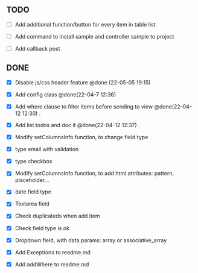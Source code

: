 
## TODO
- [ ] Add additional function/button for every item in table list
- [ ] Add command to install sample and controller sample to project
- [ ] Add callback post


## DONE

- [x] Disable js/css header feature @done (22-05-05 19:15)
- [x] Add config class @done(22-04-7 12:36)
- [x] Add where clause to filter items before sending to view @done(22-04-12 12:30) .
- [x] Add list.todos and doc it @done(22-04-12 12:37) .
- [x] Modify setColumnsInfo function, to change field type
- [x] type email with validation
- [x] type checkbox
- [x] Modify setColumnsInfo function, to add html attributes: pattern, placeholder...
- [x] date field type
- [x] Textarea field
- [x] Check duplicateds when add item
- [x] Check field type is ok
- [x] Dropdown field, with data params: array or associative_array
- [x] Add Exceptions to readme.md
- [x] Add addWhere to readme.md


